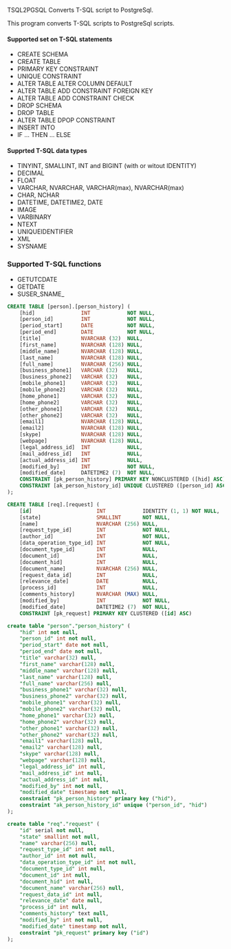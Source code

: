 TSQL2PGSQL
Converts T-SQL script to PostgreSql. 

This program converts T-SQL scripts to PostgreSql scripts.

#### Supported set on T-SQL statements
* CREATE SCHEMA
* CREATE TABLE
* PRIMARY KEY CONSTRAINT
* UNIQUE CONSTRAINT
* ALTER TABLE ALTER COLUMN DEFAULT
* ALTER TABLE ADD CONSTRAINT FOREIGN KEY
* ALTER TABLE ADD CONSTRAINT CHECK
* DROP SCHEMA
* DROP TABLE
* ALTER TABLE DPOP CONSTRAINT
* INSERT INTO
* IF ... THEN ... ELSE

#### Supprted T-SQL data types
* TINYINT, SMALLINT, INT and BIGINT (with or witout IDENTITY)
* DECIMAL
* FLOAT
* VARCHAR, NVARCHAR, VARCHAR(max), NVARCHAR(max)
* CHAR, NCHAR
* DATETIME, DATETIME2, DATE
* IMAGE
* VARBINARY
* NTEXT
* UNIQUEIDENTIFIER
* XML
* SYSNAME

### Supported T-SQL functions
* GETUTCDATE
* GETDATE
* SUSER_SNAME_

``` sql
CREATE TABLE [person].[person_history] (
    [hid]               INT            NOT NULL,
    [person_id]         INT            NOT NULL,
    [period_start]      DATE           NOT NULL,
    [period_end]        DATE           NOT NULL,
    [title]             NVARCHAR (32)  NULL,
    [first_name]        NVARCHAR (128) NULL,
    [middle_name]       NVARCHAR (128) NULL,
    [last_name]         NVARCHAR (128) NULL,
    [full_name]         NVARCHAR (256) NULL,
    [business_phone1]   VARCHAR (32)   NULL,
    [business_phone2]   VARCHAR (32)   NULL,
    [mobile_phone1]     VARCHAR (32)   NULL,
    [mobile_phone2]     VARCHAR (32)   NULL,
    [home_phone1]       VARCHAR (32)   NULL,
    [home_phone2]       VARCHAR (32)   NULL,
    [other_phone1]      VARCHAR (32)   NULL,
    [other_phone2]      VARCHAR (32)   NULL,
    [email1]            NVARCHAR (128) NULL,
    [email2]            NVARCHAR (128) NULL,
    [skype]             NVARCHAR (128) NULL,
    [webpage]           NVARCHAR (128) NULL,
    [legal_address_id]  INT            NULL,
    [mail_address_id]   INT            NULL,
    [actual_address_id] INT            NULL,
    [modified_by]       INT            NOT NULL,
    [modified_date]     DATETIME2 (7)  NOT NULL,
    CONSTRAINT [pk_person_history] PRIMARY KEY NONCLUSTERED ([hid] ASC),
    CONSTRAINT [ak_person_history_id] UNIQUE CLUSTERED ([person_id] ASC, [hid] ASC)
);

CREATE TABLE [req].[request] (
    [id]                     INT            IDENTITY (1, 1) NOT NULL,
    [state]                  SMALLINT       NOT NULL,
    [name]                   NVARCHAR (256) NULL,
    [request_type_id]        INT            NOT NULL,
    [author_id]              INT            NOT NULL,
    [data_operation_type_id] INT            NOT NULL,
    [document_type_id]       INT            NULL,
    [document_id]            INT            NULL,
    [document_hid]           INT            NULL,
    [document_name]          NVARCHAR (256) NULL,
    [request_data_id]        INT            NULL,
    [relevance_date]         DATE           NULL,
    [process_id]             INT            NULL,
    [comments_history]       NVARCHAR (MAX) NULL,
    [modified_by]            INT            NOT NULL,
    [modified_date]          DATETIME2 (7)  NOT NULL,
    CONSTRAINT [pk_request] PRIMARY KEY CLUSTERED ([id] ASC)


```

``` sql
create table "person"."person_history" (
	"hid" int not null,
	"person_id" int not null,
	"period_start" date not null,
	"period_end" date not null,
	"title" varchar(32) null,
	"first_name" varchar(128) null,
	"middle_name" varchar(128) null,
	"last_name" varchar(128) null,
	"full_name" varchar(256) null,
	"business_phone1" varchar(32) null,
	"business_phone2" varchar(32) null,
	"mobile_phone1" varchar(32) null,
	"mobile_phone2" varchar(32) null,
	"home_phone1" varchar(32) null,
	"home_phone2" varchar(32) null,
	"other_phone1" varchar(32) null,
	"other_phone2" varchar(32) null,
	"email1" varchar(128) null,
	"email2" varchar(128) null,
	"skype" varchar(128) null,
	"webpage" varchar(128) null,
	"legal_address_id" int null,
	"mail_address_id" int null,
	"actual_address_id" int null,
	"modified_by" int not null,
	"modified_date" timestamp not null,
	constraint "pk_person_history" primary key ("hid"),
	constraint "ak_person_history_id" unique ("person_id", "hid")
);

create table "req"."request" (
	"id" serial not null,
	"state" smallint not null,
	"name" varchar(256) null,
	"request_type_id" int not null,
	"author_id" int not null,
	"data_operation_type_id" int not null,
	"document_type_id" int null,
	"document_id" int null,
	"document_hid" int null,
	"document_name" varchar(256) null,
	"request_data_id" int null,
	"relevance_date" date null,
	"process_id" int null,
	"comments_history" text null,
	"modified_by" int not null,
	"modified_date" timestamp not null,
	constraint "pk_request" primary key ("id")
);


```
